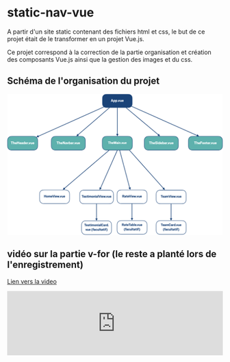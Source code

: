 # static-nav-vue

A partir d'un site static contenant des fichiers html et css, le but de ce projet était de le transformer en un projet Vue.js.

Ce projet correspond à la correction de la partie organisation et création des composants Vue.js ainsi que la gestion des images et du css.

## Schéma de l'organisation du projet

![alt text](docs/organisation_projet.png)

## vidéo sur la partie v-for (le reste a planté lors de l'enregistrement)

[Lien vers la video](https://app.screencast.com/5fNrYv5cAcq4A)


<iframe scrolling='no' frameborder='0' style='width: 100%; height: 600; border:0;' src='https://app.screencast.com/5fNrYv5cAcq4A/e' allowfullscreen></iframe>